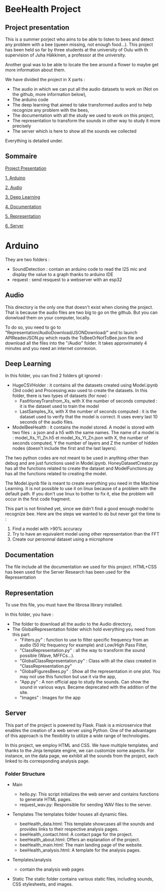 # BeeHealth Project
## Project presentation
This is a summer porject who aims to be able to listen to bees and detect any problem with a bee (queen missing, not enough food...). This project has been held so far by three students at the university of Oulu with th supervision of Juha Häkkinen, a professor at the university. 

Another goal was to be able to locate the bee around a flower to maybe get more information about them.

We have divided the project in X parts : 
- The audio in which we can put all the audio datasets to work on (Not on the github, more information below),
- The arduino code
- The deep learning that aimed to take transformed audios and to help recognize any problem with the bees,
- The documentation with all the study we used to work on this project,
- The representation to transform the sounds in other way to study it more precisely
- The server which is here to show all the sounds we collected

Everything is detailed under.

## Sommaire
[Project Presentation](#project-presentation)

[1. Arduino](#arduino)

[2. Audio](#audio)

[3. Deep Learning](#deep-learning)

[4. Documentation](#documentation)

[5. Representation](#representation)

[6. Server](#server)

# Arduino
They are two folders : 
- SoundDetection : contain an arduino code to read the I2S mic and display the value to a graph thanks to arduino IDE 
- request : send resquest to a webserver with an esp32

## Audio
This directory is the only one that doesn't exist when cloning the project. That is because the audio files are two big to go on the github. But you can donwload them on your computer, locally. 

To do so, you need to go to "Representation/AudioDownload/JSONDownload/" and to launch APIReaderJSON.py which reads the ToBeeOrNotToBee.json file and download all the files into the "/Audio" folder. It takes approximately 4 minutes and you need an internet connexion.


## Deep Learning
In this folder, you can find 2 folders git ignored : 
- HugeCSVHolder : it contains all the datasets created using Model.ipynb (3rd code) and Processing.wav used to create the datasets.
In this folder, there is two types of datasets (for now) :
    - FastHoneyTransfrom_Xs, with X the number of seconds computed : it is the dataset used to train the model
    - LastSamples_Xs, with X the number of seconds computed : it is the dataset used to verify that the model is correct. It uses every last 10 seconds of the audio files.
- ModelBeeHealth : it contains the model stored. A model is stored with two files : a json and a h5 with the same names. 
The name of a model is : model_Xs_Yl_Zn.h5 et model_Xs_Yl_Zn.json with X, the number of seconds computed, Y the number of layers and Z the number of hidden nodes (doesn't include the first and the last layers).

The two python codes are not meant to be used in anything other than debug and are just functions used in Model.ipynb. HoneyDatasetCreator.py has all the functions related to create the dataset and ModelFunctions.py has all the functions related to creating the model.

The Model.ipynb file is meant to create everything you need in the Machine Learning. It is not possible to use it on linux because of a problem with the default path. If you don't use linux to bother to fix it, else the problem will occur in the first code fragment.

This part is not finished yet, since we didn't find a good enough model to recognize bee. Here are the steps we wanted to do but never got the time to :
1. Find a model with >90% accuracy
2. Try to have an equivalent model using other representation than the FFT
3. Create our personnal dataset using a microphone

## Documentation
The file include all the documentation we used for this project. 
HTML+CSS has been used for the Server 
Research has been used for the Representation

## Representation
To use this file, you must have the librosa library installed.

In this folder, you have :
- The folder to download all the audio to the Audio directory,
- The GlobalRepresentation folder which hold everything you need from this part:
    - "Filters.py" : function to use to filter specific frequency from an audio (50 Hz frequency for example) and Low/High Pass Filter,
    - "ClassRepresentation.py" : all the way to transform the sound possible (Wave, MFFCs...). 
    - "GlobalClassRepresentation.py" : Class with all the class created in "ClassRepresentation.py"
    - "GlobalFiguresBees.py" : Show all the representation in one plot. You may not use this function but use it via the app,
    - "App.py" : A non official app to study the sounds. Can show the sound in various ways. Became deprecated with the addition of the site.
    - "Images" : Images for the app

## Server
This part of the project is powered by Flask. Flask is a microservice that enables the creation of a web server using Python. One of the advantages of this approach is the flexibility to utilize a wide range of technologies.

In this project, we employ HTML and CSS. We have multiple templates, and thanks to the Jinja template engine, we can customize some aspects. For instance, on the data page, we exhibit all the sounds from the project, each linked to its corresponding analysis page.

### Folder Structure
- Main
    - hello.py: This script initializes the web server and contains functions to generate HTML pages.
    - request_wav.py: Responsible for sending WAV files to the server.

- Templates
The templates folder houses all dynamic files.
    - beeHealth_data.html: This template showcases all the sounds and provides links to their respective analysis pages.
    - beeHealth_contact.html: A contact page for the project.
    - beeHealth_about.html: Offers an explanation of the project.
    - beeHealth_main.html: The main landing page of the website.
    - beeHealth_analysis.html: A template for the analysis pages.

- Templates/analysis
    - contain the analysis web pages

- Static
The static folder contains various static files, including sounds, CSS stylesheets, and images. 
